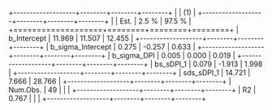 +-------------------+--------+--------+--------+
|                   | (1)                      |
+-------------------+--------+--------+--------+
|                   | Est.   | 2.5 %  | 97.5 % |
+===================+========+========+========+
| b_Intercept       | 11.969 | 11.507 | 12.455 |
+-------------------+--------+--------+--------+
| b_sigma_Intercept | 0.275  | -0.257 | 0.633  |
+-------------------+--------+--------+--------+
| b_sigma_DPI       | 0.005  | 0.000  | 0.019  |
+-------------------+--------+--------+--------+
| bs_sDPI_1         | 0.079  | -1.913 | 1.998  |
+-------------------+--------+--------+--------+
| sds_sDPI_1        | 14.721 | 7.666  | 28.766 |
+-------------------+--------+--------+--------+
| Num.Obs.          | 49     |        |        |
+-------------------+--------+--------+--------+
| R2                | 0.767  |        |        |
+-------------------+--------+--------+--------+
